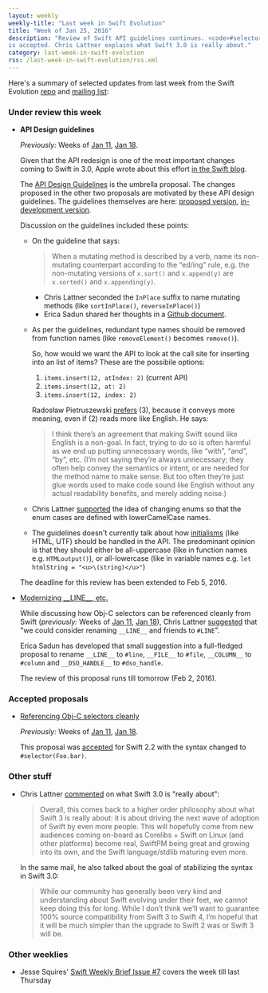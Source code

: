 ```yaml
---
layout: weekly
weekly-title: "Last week in Swift Evolution"
title: "Week of Jan 25, 2016"
description: "Review of Swift API guidelines continues. <code>#selector(foo:)</code>
is accepted. Chris Lattner explains what Swift 3.0 is really about."
category: last-week-in-swift-evolution
rss: /last-week-in-swift-evolution/rss.xml
---
```


Here's a summary of selected updates from last
week from the Swift Evolution
[repo](https://github.com/apple/swift-evolution) and [mailing
list](https://lists.swift.org/pipermail/swift-evolution/):

### Under review this week

  - **API Design guidelines**

    _Previously:_ Weeks of
    [Jan 11](/last-week-in-swift-evolution/2016/swift-evolution-week-of-01-11/#api-design-guidelines),
    [Jan 18](/last-week-in-swift-evolution/2016/swift-evolution-week-of-01-18/#api-design-guidelines).

    Given that the API redesign is one of the most important changes
    coming to Swift in 3.0, Apple wrote about this effort [in the Swift
    blog](https://swift.org/blog/swift-api-transformation/).
    
    The [API Design Guidelines](https://github.com/apple/swift-evolution/blob/master/proposals/0023-api-guidelines.md) is the umbrella proposal.
    The changes proposed in the other two proposals are motivated by these API design guidelines. The guidelines themselves are here: [proposed version](https://swift.org/documentation/api-design-guidelines/), [in-development version](http://apple.github.io/swift-internals/api-design-guidelines/).

    Discussion on the guidelines included these points:

      - On the guideline that says:

        > When a mutating method is described by a verb, name its non-mutating counterpart according to the “ed/ing” rule, e.g. the non-mutating versions of `x.sort()` and `x.append(y)` are `x.sorted()` and `x.appending(y)`.

          - Chris Lattner seconded the `InPlace` suffix to name
            mutating methods (like `sortInPlace()`,
            `reverseInPlace()`)
          - Erica Sadun shared her thoughts in a [Github
            document](https://github.com/erica/SwiftStyle/blob/master/Grammatical.md).

      - As per the guidelines, redundant type names should be removed
        from function names (like `removeElement()` becomes
        `remove()`).

        So, how would we want the API to look at the call site for
        inserting into an list of items? These are the possibile
        options:

          1. `items.insert(12, atIndex: 2)` (current API)
          2. `items.insert(12, at: 2)`
          3. `items.insert(12, index: 2)`

        Radosław Pietruszewski [prefers](https://lists.swift.org/pipermail/swift-evolution/Week-of-Mon-20160125/007664.html) (3), because it conveys more
        meaning, even if (2) reads more like English. He says:

        > I think there’s an agreement that making Swift sound like
        > English is a non-goal. In fact, trying to do so is often
        > harmful as we end up putting unnecessary words, like
        > “with”, “and”, “by”, etc. (I’m not saying they’re always
        > unnecessary; they often help convey the semantics or
        > intent, or are needed for the method name to make sense.
        > But too often they’re just glue words used to make code
        > sound like English without any actual readability
        > benefits, and merely adding noise.)

      - Chris Lattner
        [supported](https://lists.swift.org/pipermail/swift-evolution/Week-of-Mon-20160125/007636.html)
        the idea of changing enums so that the enum cases are
        defined with lowerCamelCase names.

      - The guidelines doesn't currently talk about how
        [initialisms](http://www.dailywritingtips.com/initialisms-and-acronyms/)
        (like HTML, UTF) should be handled in the API. The
        predominant opinion is that they should either be
        all-uppercase (like in function names e.g. `HTMLoutput()`),
        or all-lowercase (like in variable names e.g. `let
        htmlString = "<u>\(string)</u>"`)
    
    The deadline for this review has been extended to Feb 5, 2016.

  - [Modernizing \_\_LINE\_\_, etc.](https://github.com/apple/swift-evolution/blob/master/proposals/0028-modernizing-debug-identifiers.md)

    While discussing how Obj-C selectors can be referenced cleanly from
    Swift (_previously:_ Weeks of [Jan 11](/last-week-in-swift-evolution/2016/swift-evolution-week-of-01-11/#objc-selectors), [Jan 18](/last-week-in-swift-evolution/2016/swift-evolution-week-of-01-18/#objc-selectors)), Chris Lattner [suggested](https://lists.swift.org/pipermail/swift-evolution/Week-of-Mon-20160118/007297.html) that "we could consider renaming `__LINE__` and friends to `#LINE`".

    Erica Sadun has developed that small suggestion into a full-fledged
    proposal to rename `__LINE__` to `#line`, `__FILE__` to `#file`,
    `__COLUMN__` to `#column` and `__DSO_HANDLE__` to `#dso_handle`.

    The review of this proposal runs till tomorrow (Feb 2, 2016).

### Accepted proposals

  - [Referencing Obj-C selectors cleanly](https://github.com/apple/swift-evolution/blob/master/proposals/0022-objc-selectors.md)

    _Previously:_ Weeks of
    [Jan 11](/last-week-in-swift-evolution/2016/swift-evolution-week-of-01-11/#objc-selectors),
    [Jan 18](/last-week-in-swift-evolution/2016/swift-evolution-week-of-01-18/#objc-selectors).

    This proposal was [accepted](https://lists.swift.org/pipermail/swift-evolution/Week-of-Mon-20160125/007797.html) for Swift 2.2 with the syntax changed to `#selector(Foo.bar)`.

### Other stuff

  - Chris Lattner 
    [commented](https://lists.swift.org/pipermail/swift-evolution/Week-of-Mon-20160125/007737.html)
    on what Swift 3.0 is "really about":

    > Overall, this comes back to a higher order philosophy about what
    > Swift 3 is really about: it is about driving the next wave of
    > adoption of Swift by even more people.  This will hopefully come
    > from new audiences coming on-board as Corelibs + Swift on Linux
    > (and other platforms) become real, SwiftPM being great and growing
    > into its own, and the Swift language/stdlib maturing even more.

    In the same mail, he also talked about the goal of stabilizing the
    syntax in Swift 3.0:

    > While our community has generally been very kind and understanding
    > about Swift evolving under their feet, we cannot keep doing this
    > for long.  While I don’t think we’ll want to guarantee 100% source
    > compatibility from Swift 3 to Swift 4, I’m hopeful that it will
    > be much simpler than the upgrade to Swift 2 was or Swift 3 will
    > be.

### Other weeklies

  - Jesse Squires' [Swift Weekly Brief Issue #7](http://swiftweekly.github.io/issue-7/)
    covers the week till last Thursday


